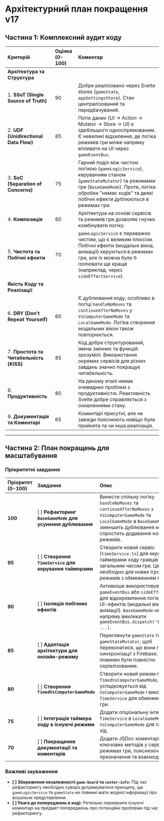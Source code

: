 # Архітектурний план покращення v17

## Частина 1: Комплексний аудит коду

| Критерій | Оцінка (0-100) | Коментар |
| :--- | :--- | :--- |
| **Архітектура та Структура** | | |
| 1. **SSoT (Single Source of Truth)** | 90 | Добре реалізовано через Svelte stores (`gameState`, `appSettingsStore`). Стан централізований та передбачуваний. |
| 2. **UDF (Unidirectional Data Flow)** | 85 | Потік даних (UI -> Action -> Mutator -> Store -> UI) є здебільшого односпрямованим. Є невеликі відхилення, де логіка режимів гри може напряму впливати на UI через `gameEventBus`. |
| 3. **SoC (Separation of Concerns)** | 75 | Гарний поділ між чистою логікою (`gameLogicService`), керуванням станом (`gameStateMutator`) та режимами гри (`BaseGameMode`). Проте, логіка обробки "немає ходів" та деякі побічні ефекти дублюються в режимах гри. |
| 4. **Композиція** | 80 | Архітектура на основі сервісів та режимів гри дозволяє гнучко комбінувати логіку. |
| 5. **Чистота та Побічні ефекти** | 70 | `gameLogicService` є переважно чистим, що є великим плюсом. Побічні ефекти (модальні вікна, анімації) керуються в режимах гри, але їх можна було б ізолювати ще краще (наприклад, через `sideEffectService`). |
| **Якість Коду та Реалізації** | | |
| 6. **DRY (Don't Repeat Yourself)** | 60 | Є дублювання коду, особливо в логіці `handleNoMoves` та `continueAfterNoMoves` у `VsComputerGameMode` та `LocalGameMode`. Логіка створення модальних вікон також повторюється. |
| 7. **Простота та Читабельність (KISS)** | 85 | Код добре структурований, імена змінних та функцій зрозумілі. Використання окремих сервісів для різних завдань значно покращує читабельність. |
| 8. **Продуктивність** | 80 | На даному етапі немає очевидних проблем з продуктивністю. Реактивність Svelte добре справляється з оновленнями стану. |
| 9. **Документація та Коментарі** | 65 | Коментарі присутні, але не завжди пояснюють *навіщо* була прийнята та чи інша реалізація. |

---

## Частина 2: План покращень для масштабування

### Пріоритетні завдання

| Пріоритет (0-100) | Завдання | Опис |
| :--- | :--- | :--- |
| **100** | [ ] **Рефакторинг `BaseGameMode` для усунення дублювання** | Винести спільну логіку `handleNoMoves` та `continueAfterNoMoves` з `VsComputerGameMode` та `LocalGameMode` в `BaseGameMode`. Це зменшить дублювання коду та спростить додавання нових режимів. |
| **95** | [ ] **Створення `TimeService` для керування таймерами** | Створити новий сервіс (`timeService.ts`) для керування таймерами ходу гравців та загальним часом гри. Це необхідно для нових ігрових режимів з обмеженням по часу. |
| **90** | [ ] **Ізоляція побічних ефектів** | Активніше використовувати `gameEventBus` або `sideEffectService` для відокремлення логіки гри від UI-ефектів (модальні вікна, звуки, анімації). `BaseGameMode` не повинен напряму викликати `gameEventBus.dispatch('ShowModal', ...)`. |
| **85** | [ ] **Адаптація архітектури для онлайн-режиму** | Переглянути `gameState` та `gameStateMutator`, щоб переконатися, що вони готові до синхронізації з Firebase. Стан повинен бути повністю серіалізованим. |
| **80** | [ ] **Створення `TimedVsComputerGameMode`** | Створити новий режим гри `TimedVsComputerGameMode`, який успадковується від `VsComputerGameMode` і використовує `TimeService` для обмеження часу гри. |
| **75** | [ ] **Інтеграція таймера ходу в існуючі режими** | Додати опціональну інтеграцію `TimeService` в `LocalGameMode` та `VsComputerGameMode` для таймера на хід. |
| **70** | [ ] **Покращення документації та коментарів** | Додати JSDoc коментарі до ключових методів у сервісах та режимах гри, пояснюючи їх призначення та взаємодію. |

### Важливі зауваження

- **[ ] Збереження незалежності `game-board` та `center-info`:** Під час рефакторингу необхідно суворо дотримуватися принципу, що `gameLogicService` та `gameState` не повинні мати жодної інформації про візуальне представлення.
- **[ ] Увага до попереджень в коді:** Ретельно перевірити існуючі коментарі на предмет попереджень про потенційні проблеми під час рефакторингу.